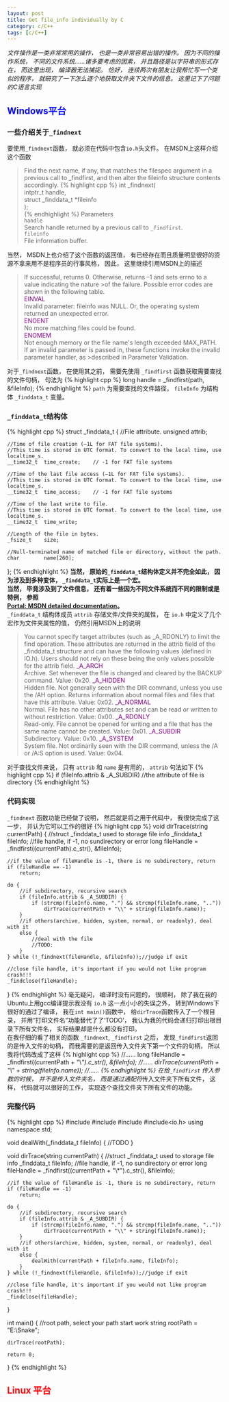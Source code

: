 ```yaml
---
layout: post
title: Get file_info individually by C
category: c/C++
tags: [c/C++]
---
```


*文件操作是一类非常常用的操作， 也是一类非常容易出错的操作。 因为不同的操作系统， 不同的文件系统……诸多要考虑的因素， 并且路径是以字符串的形式存在， 而这里出现， 编译器无法捕捉。 恰好， 连续两次有朋友让我帮忙写一个类似的程序， 就研究了一下怎么逐个地获取文件夹下文件的信息。 这里记下了问题的C语言实现*   

## <font color="blue">Windows平台</font>
### 一些介绍关于`_findnext`
要使用`_findnext`函数， 就必须在代码中包含`io.h`头文件。 在MSDN上这样介绍这个函数
> Find the next name, if any, that matches the filespec argument in a previous call to _findfirst, and then alter the fileinfo structure contents accordingly.
{% highlight cpp %}
int _findnext(  
   intptr_t handle,  
   struct _finddata_t *fileinfo   
);  
{% endhighlight %}
Parameters  	
`handle`  	
Search handle returned by a previous call to `_findfirst`.  	
`fileinfo`  	
File information buffer.  	  	

当然， MSDN上也介绍了这个函数的返回值， 有已经存在而且质量明显很好的资源不拿来用不是程序员的行事风格， 因此， 这里继续引用MSDN上的描述
>If successful, returns 0. Otherwise, returns –1 and sets errno to a value indicating the nature >of the failure. Possible error codes are shown in the following table.  	
><font color="purple">EINVAL</font>  	
>Invalid parameter: fileinfo was NULL. Or, the operating system returned an unexpected error.  
><font color="purple">ENOENT</font>  
>No more matching files could be found.  
><font color="purple">ENOMEM</font>  
>Not enough memory or the file name's length exceeded MAX_PATH.  
>If an invalid parameter is passed in, these functions invoke the invalid parameter handler, as >described in Parameter Validation.  

对于`_findnext`函数， 在使用其之前， 需要先使用 `_findfirst` 函数获取需要查找的文件句柄， 句法为
{% highlight cpp %}
long handle = _findfirst(path, &fileInfo);
{% endhighlight %}
`path` 为需要查找的文件路径， `fileInfo` 为结构体 `_finddata_t` 变量。

### `_finddata_t`结构体
{% highlight cpp %}
struct _finddata_t
{
    //File attribute.
    unsigned    attrib;

    //Time of file creation (–1L for FAT file systems).
    //This time is stored in UTC format. To convert to the local time, use localtime_s.
    __time32_t  time_create;    // -1 for FAT file systems

    //Time of the last file access (–1L for FAT file systems).
    //This time is stored in UTC format. To convert to the local time, use localtime_s.
    __time32_t  time_access;    // -1 for FAT file systems

    //Time of the last write to file.
    //This time is stored in UTC format. To convert to the local time, use localtime_s.
    __time32_t  time_write;

    //Length of the file in bytes.
    _fsize_t    size;

    //Null-terminated name of matched file or directory, without the path.
    char        name[260];
};
{% endhighlight %}
**当然， 原始的`_finddata_t`结构体定义并不完全如此， 因为涉及到多种变体， `_finddata_t`实际上是一个宏。  
当然， 毕竟涉及到了文件信息， 还有着一些因为不同文件系统而不同的限制或是特例， 参照  
[Portal: MSDN detailed documentation](https://msdn.microsoft.com/en-us/library/kda16keh.aspx)。**  
`_finddata_t` 结构体成员 `attrib` 存储文件/文件夹的属性， 在 `io.h` 中定义了几个宏作为文件夹属性的值， 仍然引用MSDN上的说明
>You cannot specify target attributes (such as _A_RDONLY) to limit the find operation. These attributes are returned in the attrib field of the _finddata_t structure and can have the following values (defined in IO.h). Users should not rely on these being the only values possible for the attrib field.
><font color="purple">_A_ARCH</font>  
Archive. Set whenever the file is changed and cleared by the BACKUP command. Value: 0x20.
><font color="purple">_A_HIDDEN</font>  
Hidden file. Not generally seen with the DIR command, unless you use the /AH option. Returns information about normal files and files that have this attribute. Value: 0x02.
><font color="purple">_A_NORMAL</font>  
Normal. File has no other attributes set and can be read or written to without restriction. Value: 0x00.
><font color="purple">_A_RDONLY</font>  
Read-only. File cannot be opened for writing and a file that has the same name cannot be created. Value: 0x01.
><font color="purple">_A_SUBDIR</font>  
Subdirectory. Value: 0x10.
><font color="purple">_A_SYSTEM</font>  
System file. Not ordinarily seen with the DIR command, unless the /A or /A:S option is used. Value: 0x04.

对于查找文件来说， 只有 `attrib` 和 `name` 是有用的， `attrib` 句法如下
{% highlight cpp %}
if (fileInfo.attrib & _A_SUBDIR)
	//the attribute of file is directory
{% endhighlight %}
### 代码实现
`_findnext` 函数功能已经做了说明， 然后就是将之用于代码中， 我很快完成了这一步， 并认为它可以工作的很好
{% highlight cpp %}
void dirTrace(string currentPath) {
	//struct _finddata_t used to storage file info
	_finddata_t fileInfo;
	//file handle, if -1, no sundirectory or error
	long fileHandle = _findfirst((currentPath).c_str(), &fileInfo);

	//if the value of fileHandle is -1, there is no subdirectory, return
	if (fileHandle == -1)
		return;

	do {
		//if subdirectory, recursive search
		if (fileInfo.attrib & _A_SUBDIR) {
			if (strcmp(fileInfo.name, ".") && strcmp(fileInfo.name, ".."))
				dirTrace(currentPath + "\\" + string(fileInfo.name));
		}
		//if others(archive, hidden, system, normal, or readonly), deal with it
		else {
			//deal with the file
            //TODO:
		}
	} while (!_findnext(fileHandle, &fileInfo));//judge if exit

	//close file handle, it's important if you would not like program crash!!!
	_findclose(fileHandle);
}
{% endhighlight %}
毫无疑问， 编译时没有问题的， 很顺利， 除了我在我的Ubuntu上用gcc编译提示我没有 `io.h` 这一点小小的失误之外， 转到Windows下很好的通过了编译， 我在`int main()`函数中， 给`dirTrace`函数传入了一个根目录， 并用“打印文件名”功能替代了了‘TODO’， 我认为我的代码会递归打印出根目录下所有文件名， 实际结果却是什么都没有打印。  
在我仔细的看了相关的函数 `_findnext`, `_findfirst` 之后， 发现`_findfirst`返回的是传入文件的句柄， 而我需要的是返回传入文件夹下第一个文件的句柄， 所以我将代码改成了这样
{% highlight cpp %}
//......
long fileHandle = _findfirst((currentPath + "\\*").c_str(), &fileInfo);
//......
dirTrace(currentPath + "\\" + string(fileInfo.name));
//......
{% endhighlight %}
在给`_findfirst` 传入参数的时候， 并不是传入文件夹名， 而是通过通配符*传入文件夹下所有文件， 这样， 代码就可以很好的工作， 实现逐个查找文件夹下所有文件的功能。

### 完整代码
{% highlight cpp %}
#include<iostream>
#include<string>
#include<cstring>
#include<io.h>
using namespace std;

void dealWith(_finddata_t fileInfo) {
	//TODO
}

void dirTrace(string currentPath) {
	//struct _finddata_t used to storage file info
	_finddata_t fileInfo;
	//file handle, if -1, no sundirectory or error
	long fileHandle = _findfirst((currentPath + "\\*").c_str(), &fileInfo);

	//if the value of fileHandle is -1, there is no subdirectory, return
	if (fileHandle == -1)
		return;

	do {
		//if subdirectory, recursive search
		if (fileInfo.attrib & _A_SUBDIR) {
			if (strcmp(fileInfo.name, ".") && strcmp(fileInfo.name, ".."))
				dirTrace(currentPath + "\\" + string(fileInfo.name));
		}
		//if others(archive, hidden, system, normal, or readonly), deal with it
		else {
			dealWith(currentPath + fileInfo.name, fileInfo);
		}
	} while (!_findnext(fileHandle, &fileInfo));//judge if exit

	//close file handle, it's important if you would not like program crash!!!
	_findclose(fileHandle);
}

int main() {
	//root path, select your path start work
	string rootPath = "E:\\Snake";

	dirTrace(rootPath);

	return 0;
}
{% endhighlight %}

## <font color="red">Linux 平台</font>
